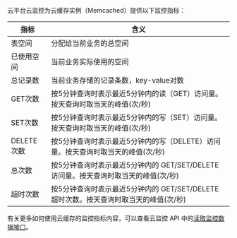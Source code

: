 云平台云监控为云缓存实例（Memcached）提供以下监控指标：

| 指标 | 含义 |
|--|--|
|表空间|	分配给当前业务的总空间|
|已使用空间|	当前业务实际使用的空间|
|总记录数	|当前业务存储的记录条数，key-value对数|
|GET次数	|按5分钟查询时表示最近5分钟内的读（GET）访问量。按天查询时取当天的峰值(次/秒)|
|SET次数	|按5分钟查询时表示最近5分钟内的写（SET）访问量。按天查询时取当天的峰值(次/秒)|
|DELETE次数	|按5分钟查询时表示最近5分钟内的写（DELETE）访问量。按天查询时取当天的峰值(次/秒)|
|总次数	|按5分钟查询时表示最近5分钟内的 GET/SET/DELETE 访问量。按天查询时取当天的峰值(次/秒)|
|超时次数|按5分钟查询时表示最近5分钟内的 GET/SET/DELETE 超时次数。按天查询时取当天的峰值(次/秒)|

有关更多如何使用云缓存的监控指标内容，可以查看云监控 API 中的[读取监控数据接口](/doc/api/405/4667)。
